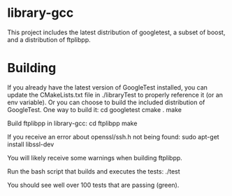 # library-gcc

This project includes the latest distribution of googletest, a subset of boost, and a distribution of ftplibpp.

# Building

If you already have the latest version of GoogleTest installed, you can update the CMakeLists.txt file in ./libraryTest to properly reference it (or an env variable). Or you can choose to build the included distribution of GoogleTest. One way to build it:
    cd googletest
    cmake .
    make

Build ftplibpp in library-gcc:
    cd ftplibpp
    make
   
If you receive an error about openssl/ssh.h not being found:
    sudo apt-get install libssl-dev

You will likely receive some warnings when building ftplibpp.

Run the bash script that builds and executes the tests:
    ./test

You should see well over 100 tests that are passing (green).
